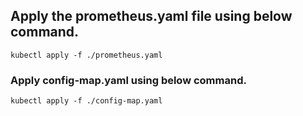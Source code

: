 ## Apply the prometheus.yaml file using below command.
```kubectl apply -f ./prometheus.yaml```

### Apply config-map.yaml using below command.
```kubectl apply -f ./config-map.yaml```